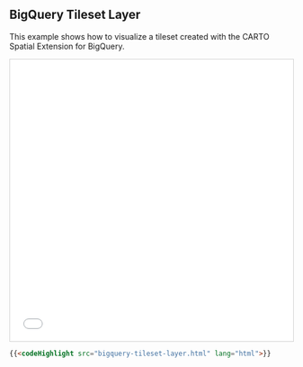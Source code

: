 ## BigQuery Tileset Layer

This example shows how to visualize a tileset created with the CARTO Spatial Extension for BigQuery.

<iframe src="../bigquery-tileset-layer.html" style="border: 1px solid #cfcfcf; width: 100%;height:500px" title="BigQuery Tileset Layer"></iframe>

```html
{{<codeHighlight src="bigquery-tileset-layer.html" lang="html">}}
```
